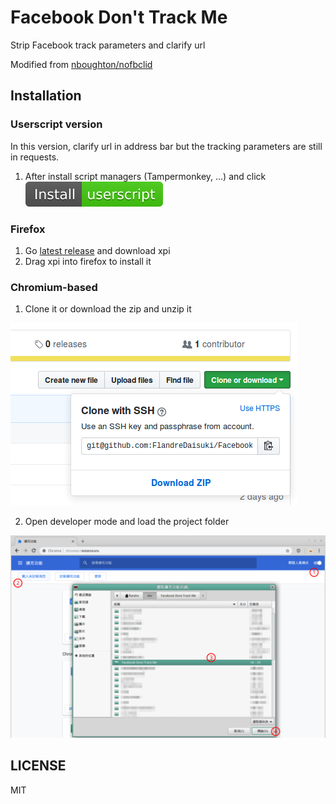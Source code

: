 # Facebook Don't Track Me

Strip Facebook track parameters and clarify url

Modified from [nboughton/nofbclid](https://github.com/nboughton/nofbclid)

## Installation

### Userscript version

In this version, clarify url in address bar but the tracking parameters are still in requests.

1. After install script managers (Tampermonkey, ...) and click [![Install-userscript-brightgreen](assets/Install-userscript-brightgreen.svg)](https://github.com/FlandreDaisuki/Facebook-Dont-Track-Me/raw/master/Facebook-Dont-Track-Me.user.js)

### Firefox

1. Go [latest release](https://github.com/FlandreDaisuki/Facebook-Dont-Track-Me/releases/latest) and download xpi
2. Drag xpi into firefox to install it

### Chromium-based

1. Clone it or download the zip and unzip it

![download zip](assets/download-zip.png)

2. Open developer mode and load the project folder

![load project](assets/load-project.png)

## LICENSE

MIT
